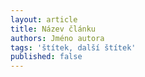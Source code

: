 ```yaml
---
layout: article
title: Název článku
authors: Jméno autora
tags: 'štítek, další štítek'
published: false
---
```

